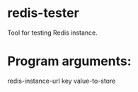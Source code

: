 # redis-tester
Tool for testing Redis instance.

# Program arguments:
redis-instance-url key value-to-store
